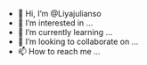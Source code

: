- 👋 Hi, I’m @Liyajulianso
- 👀 I’m interested in ...
- 🌱 I’m currently learning ...
- 💞️ I’m looking to collaborate on ...
- 📫 How to reach me ...

<!---
Liyajulianso/Liyajulianso is a ✨ special ✨ repository because its `README.md` (this file) appears on your GitHub profile.
You can click the Preview link to take a look at your changes.
--->

